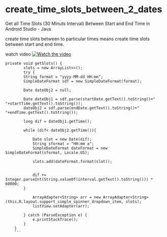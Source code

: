 # create_time_slots_between_2_dates
Get all Time Slots (30 Minuts Interval) Between Start and End Time in Android Studio - Java 

create time slots  between to particular times means create time slots between start and end time.

watch video
[![Watch the video](https://i.imgur.com/f109b9bNcmM.png)](https://youtu.be/f109b9bNcmM)
```
private void getSlots() {
        slots = new ArrayList<>();
        try {
        String format = "yyyy-MM-dd HH:mm";
        SimpleDateFormat sdf = new SimpleDateFormat(format);

        Date dateObj2 = null;

        Date dateObj1 = sdf.parse(startDate.getText().toString()+" "+startTime.getText().toString());
        dateObj2 = sdf.parse(endDate.getText().toString()+" "+endTime.getText().toString());

        long dif = dateObj1.getTime();

        while (dif< dateObj2.getTime()){

            Date slot = new Date(dif);
            String sformat = "HH:mm a";
            SimpleDateFormat dateFormat = new SimpleDateFormat(sformat, Locale.US);

            slots.add(dateFormat.format(slot));


            dif += Integer.parseInt(String.valueOf(interval.getText().toString())) * 60000;
        }

            ArrayAdapter<String> arr = new ArrayAdapter<String>(this,R.layout.support_simple_spinner_dropdown_item, slots);
            listView.setAdapter(arr);

        } catch (ParseException e) {
            e.printStackTrace();
        }
    }
    ```
